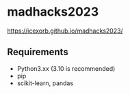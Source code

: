 # madhacks2023

https://icexorb.github.io/madhacks2023/

## Requirements
- Python3.xx (3.10 is recommended)
- pip
- scikit-learn, pandas

